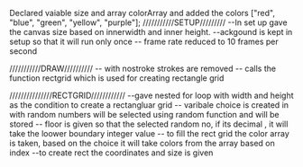 Declared vaiable size and array colorArray and added the colors ["red", "blue", "green", "yellow", "purple"];
///////////SETUP/////////
--In set up gave the canvas size based on innerwidth and inner height. 
--ackgound is kept in setup so that it will run only once
-- frame rate reduced to 10 frames per second

///////////DRAW//////////
-- with nostroke strokes are removed
-- calls the function rectgrid which is used for creating rectangle grid

///////////////RECTGRID////////////
--gave nested for loop with width and height as the condition to create a rectangluar grid
-- varibale choice is created in with random numbers will be selected using random function and will be stored
-- floor is given so that the selected random no, if its decimal , it will take the loower boundary integer value
-- to fill the rect grid  the color array is taken, based on the choice it will take colors from the array based on index
--to create rect the coordinates and size is given
